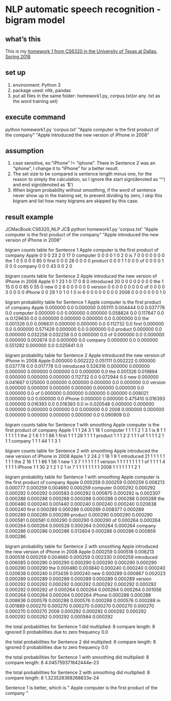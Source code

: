 # NLP automatic speech recognition - bigram model

## what’s this
This is my [homework 1 from CS6320 in the University of Texas at Dallas, Spring 2018](http://www.hlt.utdallas.edu/~moldovan/CS6320.18S/Homework1.pdf)

## set up
1. environment: Python 3
2. package used: nltk, pandas
3. put all files in the same folder: homework1.py, corpus.txt(or any .txt as the word training set)

## execute command
python homework1.py 'corpus.txt' "Apple computer is the first product of the company" "Apple introduced the new version of iPhone in 2008"

## assumption
1. case sensitive, ex:”iPhone” != “iphone”. There in Sentence 2 was an “iphone”, I change it to “iPhone” for a better result. 
2. The set size to be compared is sentence length minus one, for the reason to simply the calculation, so I ignore the start sign(denoted as ‘^’) and end sign(denoted as ‘$’)
3. When bigram probability without smoothing, if the word of sentence never show up in the training set, to prevent dividing by zero, I skip this bigram and list how many bigrams are skipped by this case.

## result example
JCMacBook:CS6320_NLP JC$ python homework1.py 'corpus.txt' "Apple computer is the first product of the company" "Apple introduced the new version of iPhone in 2008"

bigram counts table for Sentence 1
          Apple  computer  is  the  first  product  of  company
Apple         0         0   0   23      2        0  17        0
computer      0         0   0    0      1        0   2        0
is            7         0   0    0      0        0   0        0
the           1         0   5    0      0        0  85        0
first         0         0   0   28      0        0   0        0
product       0         0   0    1      1        0   0        0
of            0         0   0    0      1        0   0        0
company       0         0   0   43      0        0   2        0

bigram counts table for Sentence 2
            Apple  introduced  the  new  version  of  iPhone  in  2008
Apple           0           1   23    1        0  17       0   8     0
introduced     20           0    0    0        0   0       0   0     0
the             1          15    0    0        0  85       0  55     0
new             0           2    6    0        0   0       0   0     0
version         0           0    0    0        0   0       0   0     0
of              0           0    0    0        3   0       0   0     0
iPhone          0           0   29    1        0   1       0   1     0
in              6           0    0    0        0   0       0   0     0
2008            0           0    0    0        0   0       0   1     0

bigram probability table for Sentence 1
             Apple  computer        is       the     first  product        of  company
Apple     0.000000       0.0  0.000000  0.051111  0.004444      0.0  0.037778      0.0
computer  0.000000       0.0  0.000000  0.000000  0.058824      0.0  0.117647      0.0
is        0.129630       0.0  0.000000  0.000000  0.000000      0.0  0.000000      0.0
the       0.001326       0.0  0.006631  0.000000  0.000000      0.0  0.112732      0.0
first     0.000000       0.0  0.000000  0.571429  0.000000      0.0  0.000000      0.0
product   0.000000       0.0  0.000000  0.032258  0.032258      0.0  0.000000      0.0
of        0.000000       0.0  0.000000  0.000000  0.002674      0.0  0.000000      0.0
company   0.000000       0.0  0.000000  0.551282  0.000000      0.0  0.025641      0.0

bigram probability table for Sentence 2
               Apple  introduced       the       new   version        of  iPhone        in  2008
Apple       0.000000    0.002222  0.051111  0.002222  0.000000  0.037778     0.0  0.017778   0.0
introduced  0.526316    0.000000  0.000000  0.000000  0.000000  0.000000     0.0  0.000000   0.0
the         0.001326    0.019894  0.000000  0.000000  0.000000  0.112732     0.0  0.072944   0.0
new         0.000000    0.041667  0.125000  0.000000  0.000000  0.000000     0.0  0.000000   0.0
version     0.000000    0.000000  0.000000  0.000000  0.000000  0.000000     0.0  0.000000   0.0
of          0.000000    0.000000  0.000000  0.000000  0.008021  0.000000     0.0  0.000000   0.0
iPhone      0.000000    0.000000  0.475410  0.016393  0.000000  0.016393     0.0  0.016393   0.0
in          0.020548    0.000000  0.000000  0.000000  0.000000  0.000000     0.0  0.000000   0.0
2008        0.000000    0.000000  0.000000  0.000000  0.000000  0.000000     0.0  0.090909   0.0

bigram counts table for Sentence 1 with smoothing
          Apple  computer  is  the  first  product  of  company
Apple         1         1   1   24      3        1  18        1
computer      1         1   1    1      2        1   3        1
is            8         1   1    1      1        1   1        1
the           2         1   6    1      1        1  86        1
first         1         1   1   29      1        1   1        1
product       1         1   1    2      2        1   1        1
of            1         1   1    1      2        1   1        1
company       1         1   1   44      1        1   3        1

bigram counts table for Sentence 2 with smoothing
            Apple  introduced  the  new  version  of  iPhone  in  2008
Apple           1           2   24    2        1  18       1   9     1
introduced     21           1    1    1        1   1       1   1     1
the             2          16    1    1        1  86       1  56     1
new             1           3    7    1        1   1       1   1     1
version         1           1    1    1        1   1       1   1     1
of              1           1    1    1        4   1       1   1     1
iPhone          1           1   30    2        1   2       1   2     1
in              7           1    1    1        1   1       1   1     1
2008            1           1    1    1        1   1       1   2     1

bigram probability table for Sentence 1 with smoothing
             Apple  computer        is       the     first   product        of   company
Apple     0.000259  0.000259  0.000259  0.006213  0.000777  0.000259  0.004660  0.000259
computer  0.000292  0.000292  0.000292  0.000292  0.000583  0.000292  0.000875  0.000292
is        0.002307  0.000288  0.000288  0.000288  0.000288  0.000288  0.000288  0.000288
the       0.000480  0.000240  0.001440  0.000240  0.000240  0.000240  0.020638  0.000240
first     0.000289  0.000289  0.000289  0.008377  0.000289  0.000289  0.000289  0.000289
product   0.000290  0.000290  0.000290  0.000581  0.000581  0.000290  0.000290  0.000290
of        0.000264  0.000264  0.000264  0.000264  0.000528  0.000264  0.000264  0.000264
company   0.000286  0.000286  0.000286  0.012604  0.000286  0.000286  0.000859  0.000286

bigram probability table for Sentence 2 with smoothing
               Apple  introduced       the       new   version        of    iPhone        in      2008
Apple       0.000259    0.000518  0.006213  0.000518  0.000259  0.004660  0.000259  0.002330  0.000259
introduced  0.006085    0.000290  0.000290  0.000290  0.000290  0.000290  0.000290  0.000290  0.000290
the         0.000480    0.003840  0.000240  0.000240  0.000240  0.020638  0.000240  0.013439  0.000240
new         0.000289    0.000867  0.002023  0.000289  0.000289  0.000289  0.000289  0.000289  0.000289
version     0.000292    0.000292  0.000292  0.000292  0.000292  0.000292  0.000292  0.000292  0.000292
of          0.000264    0.000264  0.000264  0.000264  0.001056  0.000264  0.000264  0.000264  0.000264
iPhone      0.000288    0.000288  0.008636  0.000576  0.000288  0.000576  0.000288  0.000576  0.000288
in          0.001889    0.000270  0.000270  0.000270  0.000270  0.000270  0.000270  0.000270  0.000270
2008        0.000292    0.000292  0.000292  0.000292  0.000292  0.000292  0.000292  0.000584  0.000292

the total probabilities for Sentence 1
did multiplied:  8  compare length:  8
ignored  0  probabilities due to zero frequency
0.0

the total probabilities for Sentence 2
did multiplied:  8  compare length:  8
ignored  0  probabilities due to zero frequency
0.0

the total probabilities for Sentence 1 with smoothing
did multiplied:  8  compare length:  8
4.045759371642444e-23

the total probabilities for Sentence 2 with smoothing
did multiplied:  8  compare length:  8
1.323528368268833e-24

Sentence 1 is better, which is " Apple computer is the first product of the company "